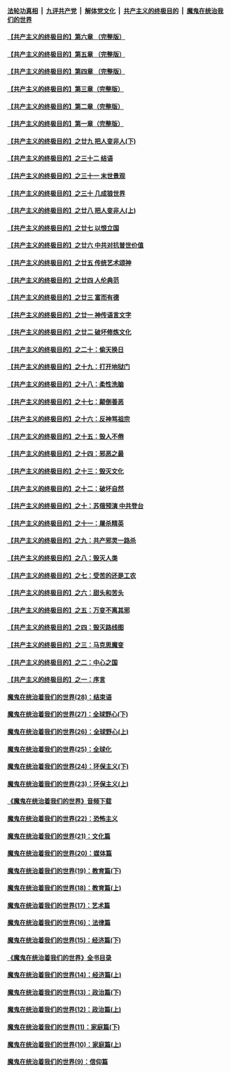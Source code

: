 ####  [法轮功真相](../../../../basic/blob/master/README.md?t=10231701) &nbsp;|&nbsp; [九评共产党](../../../../9ping.md/blob/master/README.md?t=10231701) &nbsp;|&nbsp; [解体党文化](../../../../jtdwh.md/blob/master/README.md?t=10231701)  &nbsp;|&nbsp; [共产主义的终极目的](../../../../gczydzjmd.md/blob/master/README.md?t=10231701) &nbsp;|&nbsp; [魔鬼在统治我们的世界](../../../../mgztzwmdsj.md/blob/master/README.md?t=10231701) 

#### [【共产主义的终极目的】第六章 （完整版）](../pages/nsc422/n11428913.md?t=10231701) 

#### [【共产主义的终极目的】第五章 （完整版）](../pages/nsc422/n11428912.md?t=10231701) 

#### [【共产主义的终极目的】第四章 （完整版）](../pages/nsc422/n11428907.md?t=10231701) 

#### [【共产主义的终极目的】第三章（完整版）](../pages/nsc422/n11428848.md?t=10231701) 

#### [【共产主义的终极目的】第二章（完整版）](../pages/nsc422/n11428831.md?t=10231701) 

#### [【共产主义的终极目的】第一章（完整版）](../pages/nsc422/n11417651.md?t=10231701) 

#### [【共产主义的终极目的】之廿九 把人变非人(下)](../pages/nsc422/n11344140.md?t=10231701) 

#### [【共产主义的终极目的】之三十二 结语](../pages/nsc422/n11360535.md?t=10231701) 

#### [【共产主义的终极目的】之三十一 末世景观](../pages/nsc422/n11351129.md?t=10231701) 

#### [【共产主义的终极目的】之三十 几成狼世界](../pages/nsc422/n11348280.md?t=10231701) 

#### [【共产主义的终极目的】之廿八 把人变非人(上)](../pages/nsc422/n11340492.md?t=10231701) 

#### [【共产主义的终极目的】之廿七 以恨立国](../pages/nsc422/n11336944.md?t=10231701) 

#### [【共产主义的终极目的】之廿六 中共对抗普世价值](../pages/nsc422/n11324785.md?t=10231701) 

#### [【共产主义的终极目的】之廿五 传统艺术颂神](../pages/nsc422/n11296396.md?t=10231701) 

#### [【共产主义的终极目的】之廿四 人伦典范](../pages/nsc422/n11296397.md?t=10231701) 

#### [【共产主义的终极目的】之廿三 富而有德](../pages/nsc422/n11283598.md?t=10231701) 

#### [【共产主义的终极目的】之廿一 神传语言文字](../pages/nsc422/n11263265.md?t=10231701) 

#### [【共产主义的终极目的】之廿二 破坏修炼文化](../pages/nsc422/n11245728.md?t=10231701) 

#### [【共产主义的终极目的】之二十：偷天换日](../pages/nsc422/n11238846.md?t=10231701) 

#### [【共产主义的终极目的】之十九：打开地狱门](../pages/nsc422/n11206376.md?t=10231701) 

#### [【共产主义的终极目的】之十八：柔性洗脑](../pages/nsc422/n11199994.md?t=10231701) 

#### [【共产主义的终极目的】之十七：颠倒善恶](../pages/nsc422/n11179782.md?t=10231701) 

#### [【共产主义的终极目的】之十六：反神骂祖宗](../pages/nsc422/n11166798.md?t=10231701) 

#### [【共产主义的终极目的】之十五：毁人不倦](../pages/nsc422/n11166792.md?t=10231701) 

#### [【共产主义的终极目的】之十四：邪恶之最](../pages/nsc422/n11150249.md?t=10231701) 

#### [【共产主义的终极目的】之十三：毁灭文化](../pages/nsc422/n11135227.md?t=10231701) 

#### [【共产主义的终极目的】之十二：破坏自然](../pages/nsc422/n11135214.md?t=10231701) 

#### [【共产主义的终极目的】之十：苏俄预演 中共登台](../pages/nsc422/n11118424.md?t=10231701) 

#### [【共产主义的终极目的】之十一：屠杀精英](../pages/nsc422/n11118442.md?t=10231701) 

#### [【共产主义的终极目的】之九：共产邪灵一路杀](../pages/nsc422/n11114139.md?t=10231701) 

#### [【共产主义的终极目的】之八：毁灭人类](../pages/nsc422/n11108503.md?t=10231701) 

#### [【共产主义的终极目的】之七：受苦的还是工农](../pages/nsc422/n11101809.md?t=10231701) 

#### [【共产主义的终极目的】之六：甜头和苦头](../pages/nsc422/n11096971.md?t=10231701) 

#### [【共产主义的终极目的】之五：万变不离其邪](../pages/nsc422/n11091285.md?t=10231701) 

#### [【共产主义的终极目的】之四：毁灭路线图](../pages/nsc422/n11086284.md?t=10231701) 

#### [【共产主义的终极目的】之三：马克思魔变](../pages/nsc422/n11061941.md?t=10231701) 

#### [【共产主义的终极目的】之二：中心之国](../pages/nsc422/n11047728.md?t=10231701) 

#### [【共产主义的终极目的】之一：序言](../pages/nsc422/n11086077.md?t=10231701) 

#### [魔鬼在统治着我们的世界(28)：结束语](../pages/nsc422/n10936246.md?t=10231701) 

#### [魔鬼在统治着我们的世界(27)：全球野心(下)](../pages/nsc422/n10928319.md?t=10231701) 

#### [魔鬼在统治着我们的世界(26)：全球野心(上)](../pages/nsc422/n10900318.md?t=10231701) 

#### [魔鬼在统治着我们的世界(25)：全球化](../pages/nsc422/n10788205.md?t=10231701) 

#### [魔鬼在统治着我们的世界(24)：环保主义(下)](../pages/nsc422/n10695307.md?t=10231701) 

#### [魔鬼在统治着我们的世界(23)：环保主义(上)](../pages/nsc422/n10688613.md?t=10231701) 

#### [《魔鬼在统治着我们的世界》音频下载](../pages/nsc422/n10635553.md?t=10231701) 

#### [魔鬼在统治着我们的世界(22)：恐怖主义](../pages/nsc422/n10614727.md?t=10231701) 

#### [魔鬼在统治着我们的世界(21)：文化篇](../pages/nsc422/n10597706.md?t=10231701) 

#### [魔鬼在统治着我们的世界(20)：媒体篇](../pages/nsc422/n10586579.md?t=10231701) 

#### [魔鬼在统治着我们的世界(19)：教育篇(下)](../pages/nsc422/n10564808.md?t=10231701) 

#### [魔鬼在统治着我们的世界(18)：教育篇(上)](../pages/nsc422/n10526970.md?t=10231701) 

#### [魔鬼在统治着我们的世界(17)：艺术篇](../pages/nsc422/n10499093.md?t=10231701) 

#### [魔鬼在统治着我们的世界(16)：法律篇](../pages/nsc422/n10485969.md?t=10231701) 

#### [魔鬼在统治着我们的世界(15)：经济篇(下)](../pages/nsc422/n10469975.md?t=10231701) 

#### [《魔鬼在统治着我们的世界》全书目录](../pages/nsc422/n10464261.md?t=10231701) 

#### [魔鬼在统治着我们的世界(14)：经济篇(上)](../pages/nsc422/n10457370.md?t=10231701) 

#### [魔鬼在统治着我们的世界(13)：政治篇(下)](../pages/nsc422/n10448270.md?t=10231701) 

#### [魔鬼在统治着我们的世界(12)：政治篇(上)](../pages/nsc422/n10444576.md?t=10231701) 

#### [魔鬼在统治着我们的世界(11)：家庭篇(下)](../pages/nsc422/n10440961.md?t=10231701) 

#### [魔鬼在统治着我们的世界(10)：家庭篇(上)](../pages/nsc422/n10435448.md?t=10231701) 

#### [魔鬼在统治着我们的世界(9)：信仰篇](../pages/nsc422/n10432159.md?t=10231701) 

